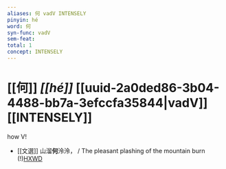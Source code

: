```yaml
---
aliases: 何 vadV INTENSELY
pinyin: hé
word: 何
syn-func: vadV
sem-feat: 
total: 1
concept: INTENSELY 
---
```

# [[何]] *[[hé]]*  [[uuid-2a0ded86-3b04-4488-bb7a-3efccfa35844|vadV]] [[INTENSELY]]
how V!
 - [[文選]] 山溜**何**泠泠，
                     / The pleasant plashing of the mountain burn (!)[HXWD](https://hxwd.org/textview.html?location=KR4h0001_tls_022-3a.13)